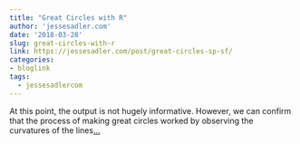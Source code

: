 ```yaml
---
title: "Great Circles with R"
author: 'jessesadler.com'
date: '2018-03-28'
slug: great-circles-with-r
link: https://jessesadler.com/post/great-circles-sp-sf/
categories:
- bloglink
tags:
  - jessesadlercom
---
```


At this point, the output is not hugely informative. However, we can confirm that the process of making great circles worked by observing the curvatures of the lines[... <i class="fas fa-external-link-alt"></i>](https://jessesadler.com/post/great-circles-sp-sf/)

